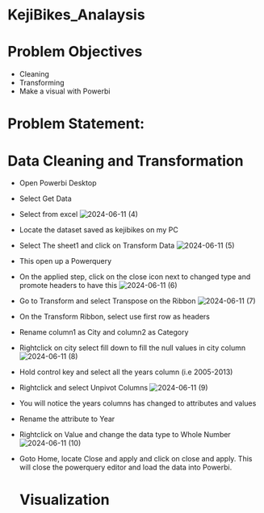 # KejiBikes_Analaysis

# Problem Objectives
- Cleaning
- Transforming
- Make a visual with Powerbi

# Problem Statement:

# Data Cleaning and Transformation
- Open Powerbi Desktop
- Select Get Data
- Select from excel
![2024-06-11 (4)](https://github.com/myroyalgold/KejiBikes_Analaysis/assets/107118603/01da5e15-0c07-4a1d-9a37-9cc872c44f88)

- Locate the dataset saved as kejibikes on my PC
- Select The sheet1 and click on Transform Data
![2024-06-11 (5)](https://github.com/myroyalgold/KejiBikes_Analaysis/assets/107118603/9fb74c01-8bb2-452c-91c8-baeaee0ea1bf)

- This open up a Powerquery
- On the applied step, click on the close icon next to changed type and promote headers to have this
![2024-06-11 (6)](https://github.com/myroyalgold/KejiBikes_Analaysis/assets/107118603/26faafbc-6dd4-4055-9047-cd7cebfbda5b)

- Go to Transform and select Transpose on the Ribbon
![2024-06-11 (7)](https://github.com/myroyalgold/KejiBikes_Analaysis/assets/107118603/21902e44-0a4a-456b-944e-1cc04558e8f1)

- On the Transform Ribbon, select use first row as headers
- Rename column1 as City and column2 as Category
- Rightclick on city select fill down to fill the null values in city column
![2024-06-11 (8)](https://github.com/myroyalgold/KejiBikes_Analaysis/assets/107118603/6d9c7241-478c-4ddd-93e9-5a611b68fc5f)

- Hold control key and select all the years column (i.e 2005-2013)
- Rightclick and select Unpivot Columns
![2024-06-11 (9)](https://github.com/myroyalgold/KejiBikes_Analaysis/assets/107118603/e5164125-73ba-4b08-9ea1-cd3e32836a30)

- You will notice the years columns has changed to attributes and values
- Rename the attribute to Year
- Rightclick on Value and change the data type to Whole Number
![2024-06-11 (10)](https://github.com/myroyalgold/KejiBikes_Analaysis/assets/107118603/31b50907-eef2-49b6-aabe-9eb5e0098ede)

- Goto Home, locate Close and apply and click on close and apply.
  This will close the powerquery editor and load the data into Powerbi.

  # Visualization
  





